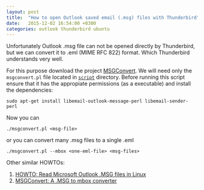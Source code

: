 ```yaml
---
layout: post
title:  "How to open Outlook saved email (.msg) files with Thunderbird"
date:   2015-12-02 16:54:00 +0300
categories: outlook thunderbird ubuntu
---
```


Unfortunately Outlook .msg file can not be opened directly by Thunderbird, but we can convert it to .eml (MIME RFC 822) format. Which Thunderbird understands very well.

For this purpose download the project [MSGConvert][msgconvert]. We will need only the `msgconvert.pl` file located in [`script`][msgconvert-script] directory. Before running this script ensure that it has the appropiate permissions (as a executable) and install the dependencies:

    sudo apt-get install libemail-outlook-message-perl libemail-sender-perl

Now you can

    ./msgconvert.pl <msg-file>

or you can convert many .msg files to a single .eml

    ./msgconvert.pl --mbox <one-eml-file> <msg-files>

Other similar HOWTOs:

1. [HOWTO: Read Microsoft Outlook .MSG files in Linux][HOWTO:_Read_Microsoft_Outlook_.MSG_files_in_Linux]
1. [MSGConvert: A .MSG to mbox converter][msgconv]

[msgconvert]: https://github.com/mvz/msgconvert
[msgconvert-script]: https://github.com/mvz/msgconvert/tree/master/script
[HOWTO:_Read_Microsoft_Outlook_.MSG_files_in_Linux]: https://wiki.sabayon.org/index.php?title=HOWTO:_Read_Microsoft_Outlook_.MSG_files_in_Linux
[msgconv]: http://www.matijs.net/software/msgconv/

